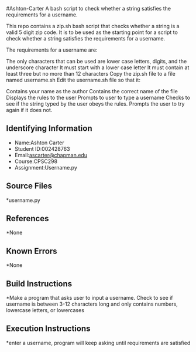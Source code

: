 #Ashton-Carter 
A bash script to check whether a string satisfies the requirements for a username.

This repo contains a zip.sh bash script that checks whether a string is a valid 5 digit zip code. It is to be used as the starting point for a script to check whether a string satisfies the requirements for a username.

The requirements for a username are:

The only characters that can be used are
lower case letters,
digits, and
the underscore character
It must start with a lower case letter
It must contain at least three but no more than 12 characters
Copy the zip.sh file to a file named username.sh Edit the username.sh file so that it:

Contains your name as the author
Contains the correct name of the file
Displays the rules to the user
Prompts to user to type a username
Checks to see if the string typed by the user obeys the rules.
Prompts the user to try again if it does not.
## Identifying Information

* Name:Ashton Carter
* Student ID:002428763
* Email:ascarter@chapman.edu
* Course:CPSC298
* Assignment:Username.py

## Source Files

*username.py

## References

*None

## Known Errors

*None

## Build Instructions

*Make a program that asks user to input a username.  Check to see if username is between 3-12 characters long and only contains numbers, lowercase letters, or lowercases

## Execution Instructions

*enter a username, program will keep asking until requirements are satisfied
